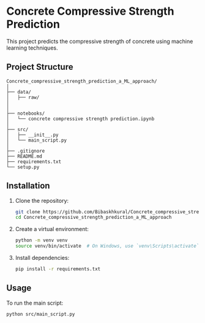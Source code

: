# Concrete Compressive Strength Prediction

This project predicts the compressive strength of concrete using machine learning techniques.

## Project Structure

```
Concrete_compressive_strength_prediction_a_ML_approach/
│
├── data/
│   ├── raw/
│   
│
├── notebooks/
│   └── concrete compressive strength prediction.ipynb
│
├── src/
│   ├── __init__.py
│   └── main_script.py
│
├── .gitignore
├── README.md
├── requirements.txt
└── setup.py
```

## Installation

1. Clone the repository:
    ```sh
    git clone https://github.com/Bibaskhkural/Concrete_compressive_strength_prediction_a_ML_approach.git
    cd Concrete_compressive_strength_prediction_a_ML_approach
    ```

2. Create a virtual environment:
    ```sh
    python -m venv venv
    source venv/bin/activate  # On Windows, use `venv\Scripts\activate`
    ```

3. Install dependencies:
    ```sh
    pip install -r requirements.txt
    ```

## Usage

To run the main script:
```sh
python src/main_script.py
```
